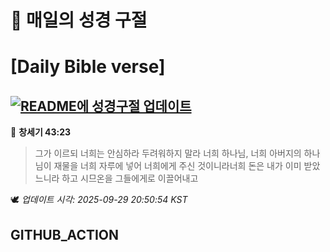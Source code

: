 # 🙏 매일의 성경 구절
# [Daily Bible verse]
## [![README에 성경구절 업데이트](https://github.com/DONGSUKA/first_test/actions/workflows/update-readme-bible.yml/badge.svg)](https://github.com/DONGSUKA/first_test/actions/workflows/update-readme-bible.yml)
<!-- START_BIBLE_VERSE -->
📖 **창세기 43:23**
> 그가 이르되 너희는 안심하라 두려워하지 말라 너희 하나님, 너희 아버지의 하나님이 재물을 너희 자루에 넣어 너희에게 주신 것이니라너희 돈은 내가 이미 받았느니라 하고 시므온을 그들에게로 이끌어내고

🕊️ _업데이트 시각: 2025-09-29 20:50:54 KST_
  <!-- END_BIBLE_VERSE -->
## GITHUB_ACTION
